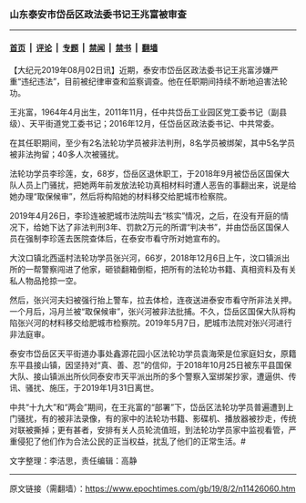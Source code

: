 ### 山东泰安市岱岳区政法委书记王兆富被审查

---

#### [首页](../../../..?n11426060) &nbsp;|&nbsp; [评论](../../../../../epoch-comment?n11426060) &nbsp;|&nbsp; [专题](../../../../../epoch-special?n11426060) &nbsp;|&nbsp; [禁闻](../../../../../epoch-news?n11426060) &nbsp;|&nbsp; [禁书](../../../../../books?n11426060) &nbsp;|&nbsp; [翻墙](https://github.com/gfw-breaker/nogfw/blob/master/README.md?n11426060)


<div class="post_content" id="artbody" itemprop="articleBody">
 <!-- article content begin -->
 <p>
  【大纪元2019年08月02日讯】近期，泰安市岱岳区政法委书记王兆富涉嫌严重“违纪违法”，目前被纪律审查和监察调查。他在任职期间持续不断地迫害法轮功。
 </p>
 <p>
  王兆富，1964年4月出生，2011年11月，任中共岱岳工业园区党工委书记（副县级）、天平街道党工委书记；2016年12月，任岱岳区政法委书记、中共常委。
 </p>
 <p>
  在其任职期间，至少有2名法轮功学员被非法判刑，8名学员被绑架，其中5名学员被非法拘留；40多人次被骚扰。
 </p>
 <p>
  法轮功学员李珍莲，女，68岁，岱岳区退休职工，于2018年9月被岱岳区国保大队人员上门骚扰，把她两年前发放法轮功真相材料时遭人恶告的事翻出来，说是给她办理“取保候审”，然后将构陷她的材料移交给肥城市检察院。
 </p>
 <p>
  2019年4月26日，李珍连被肥城市法院叫去“核实”情况，之后，在没有开庭的情况下，给她下达了非法判刑3年、罚款2万元的所谓“判决书”，并由岱岳区国保人员在强制李珍莲去医院查体后，在泰安市看守所对她宣布的。
 </p>
 <p>
  大汶口镇北西遥村法轮功学员张兴河，66岁，2018年12月6日上午，汶口镇派出所的一帮警察闯进了他家，砸锁翻箱倒柜，把所有的法轮功书籍、真相资料及有关私人物品抢掠一空。
 </p>
 <p>
  然后，张兴河夫妇被强行抬上警车，拉去体检，连夜送进泰安市看守所非法关押。一个月后，冯月兰被“取保候审”，张兴河被非法批捕。不久，岱岳区国保大队将构陷张兴河的材料移交给肥城市检察院。2019年5月7日，肥城市法院对张兴河进行非法庭审。
 </p>
 <p>
  泰安市岱岳区天平街道办事处鑫源花园小区法轮功学员袁海荣是位家庭妇女，原籍东平县接山镇，因坚持对“真、善、忍”的信仰，于2018年10月25日被东平县国保大队、接山镇派出所伙同泰安市天平派出所的多个警察入室绑架抄家，遭逼供、传讯、骚扰、施压，于2019年1月31日离世。
 </p>
 <p>
  中共“十九大”和“两会”期间，在王兆富的“部署”下，岱岳区法轮功学员普遍遭到上门骚扰，有的被非法录像，有的家中的法轮功书籍、影碟机、播放器被抄走，传统对联被撕掉；更有甚者，安排有关人员轮流值班，到法轮功学员家中监视看管，严重侵犯了他们作为合法公民的正当权益，扰乱了他们的正常生活。#
 </p>
 <p>
  文字整理：李洁思，责任编辑：高静
 </p>
 <!-- article content end -->
 <div id="below_article_ad">
 </div>
</div>


---

原文链接（需翻墙）：https://www.epochtimes.com/gb/19/8/2/n11426060.htm